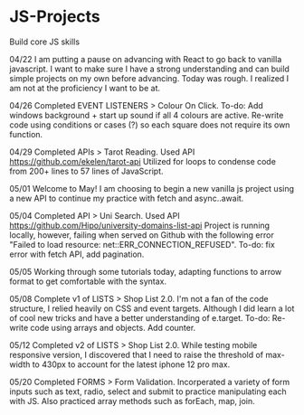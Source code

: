 # JS-Projects
Build core JS skills

04/22 I am putting a pause on advancing with React to go back to vanilla javascript. I want to make sure I have a strong understanding and can build simple projects on my own before advancing. Today was rough. I realized I am not at the proficiency I want to be at.

04/26 Completed EVENT LISTENERS > Colour On Click. 
      To-do: Add windows background + start up sound if all 4 colours are active.
             Re-write code using conditions or cases (?) so each square does not require its own function.
             
04/29 Completed APIs > Tarot Reading.
      Used API https://github.com/ekelen/tarot-api
      Utilized for loops to condense code from 200+ lines to 57 lines of JavaScript.
      
05/01 Welcome to May! I am choosing to begin a new vanilla js project using a new API to continue my practice with fetch and async..await.

05/04 Completed API > Uni Search.
      Used API https://github.com/Hipo/university-domains-list-api
      Project is running locally, however, failing when served on Github with the following error "Failed to load resource: net::ERR_CONNECTION_REFUSED".
      To-do: fix error with fetch API, add pagination.
      
05/05 Working through some tutorials today, adapting functions to arrow format to get comfortable with the syntax.

05/08 Complete v1 of LISTS > Shop List 2.0.
      I'm not a fan of the code structure, I relied heavily on CSS and event targets. Although I did learn a lot of cool new tricks and have a better understanding of e.target.
      To-do: Re-write code using arrays and objects.
             Add counter.
             
05/12 Completed v2 of LISTS > Shop List 2.0.
      While testing mobile responsive version, I discovered that I need to raise the threshold of max-width to 430px to account for the latest iphone 12 pro max.     

05/20 Completed FORMS > Form Validation.
      Incorperated a variety of form inputs such as text, radio, select and submit to practice manipulating each with JS. Also practiced array methods such as forEach, map, join.
